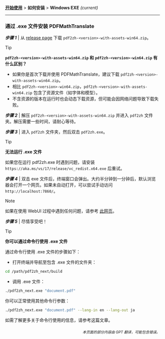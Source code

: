 [**开始使用**](./getting-started.md) > **如何安装** > **Windows EXE** _(current)_

---

### 通过 .exe 文件安装 PDFMathTranslate

***步骤 1*** | 从 [release page](https://github.com/PDFMathTranslate/PDFMathTranslate-next/releases) 下载 `pdf2zh-<version>-with-assets-win64.zip`。

> [!TIP]
> **`pdf2zh-<version>-with-assets-win64.zip` 和 `pdf2zh-<version>-win64.zip` 有什么区别？**
>
> - 如果你是首次下载并使用 PDFMathTranslate，建议下载 `pdf2zh-<version>-with-assets-win64.zip`。
> - 相比 `pdf2zh-<version>-win64.zip`，`pdf2zh-<version>-with-assets-win64.zip` 包含了资源文件（如字体和模型）。
> - 不含资源的版本在运行时也会动态下载资源，但可能会因网络问题导致下载失败。

***步骤 2*** | 解压 `pdf2zh-<version>-with-assets-win64.zip` 并进入 `pdf2zh` 文件夹。解压需要一些时间，请耐心等待。

***步骤 3*** | 进入 `pdf2zh` 文件夹，然后双击 `pdf2zh.exe`。

> [!TIP]
> **无法运行 .exe 文件**
>
> 如果您在运行 pdf2zh.exe 时遇到问题，请安装 `https://aka.ms/vs/17/release/vc_redist.x64.exe` 后重试。

***步骤 4*** | 双击 exe 文件后，终端窗口会弹出。大约半分钟到一分钟后，默认浏览器会打开一个网页。如果未自动打开，可以尝试手动访问 `http://localhost:7860/`。

> [!NOTE]
>
> 如果在使用 WebUI 过程中遇到任何问题，请参考 [此网页](./USAGE_webui.md)。

***步骤 5*** | 尽情享受吧！

> [!TIP]
> **你可以通过命令行使用 .exe 文件**
>
> 通过命令行使用 .exe 文件的步骤如下：
>
> - 打开终端并导航至包含 .exe 文件的文件夹：
>
> ```bash
> cd /path/pdf2zh_next/build
> ```
>
> - 调用 .exe 文件：
>
> ```bash
> ./pdf2zh_next.exe "document.pdf"
> ```
>
> 你可以正常使用其他命令行参数：
>
> ```bash
> ./pdf2zh_next.exe "document.pdf" --lang-in en --lang-out ja
> ```
>
> 如需了解更多关于命令行使用的信息，请参考这篇文章。

<div align="right"> 
<h6><small>本页面的部分内容由 GPT 翻译，可能包含错误。</small></h6>
